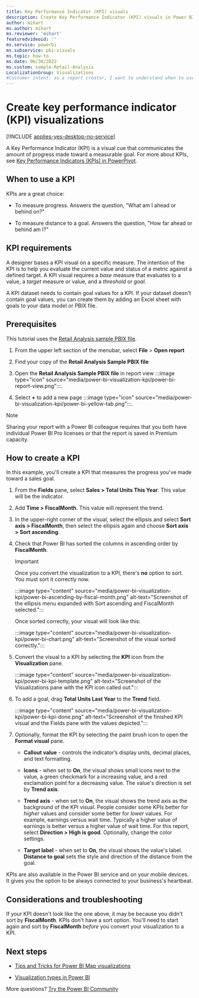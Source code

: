 ```yaml
---
title: Key Performance Indicator (KPI) visuals
description: Create Key Performance Indicator (KPI) visuals in Power BI 
author: mihart
ms.author: mihart
ms.reviewer: 'mihart'
featuredvideoid: ''
ms.service: powerbi
ms.subservice: pbi-visuals
ms.topic: how-to
ms.date: 06/30/2022
ms.custom: sample-Retail-Analysis
LocalizationGroup: Visualizations
#Customer intent: as a report creator, I want to understand when to use a KPI to visualize my data because there are so many different visual types, I want to be sure that a KPI is the best choice for my intent.  
---
```


# Create key performance indicator (KPI) visualizations

[!INCLUDE [applies-yes-desktop-no-service](../includes/applies-yes-desktop-no-service.md)]

A Key Performance Indicator (KPI) is a visual cue that communicates the amount of progress made toward a measurable goal. For more about KPIs, see [Key Performance Indicators (KPIs) in PowerPivot](https://support.office.com/article/Key-Performance-Indicators-KPIs-in-Power-Pivot-E653EDEF-8A21-40E4-9ECE-83A6C8C306AA).


## When to use a KPI

KPIs are a great choice:

* To measure progress. Answers the question, "What am I ahead or behind on?"

* To measure distance to a goal. Answers the question, "How far ahead or behind am I?"

## KPI requirements

A designer bases a KPI visual on a specific measure. The intention of the KPI is to help you evaluate the current value and status of a metric against a defined target. A KPI visual requires a *base* measure that evaluates to a value, a *target* measure or value, and a *threshold* or *goal*.

A KPI dataset needs to contain goal values for a KPI. If your dataset doesn't contain goal values, you can create them by adding an Excel sheet with goals to your data model or PBIX file.

## Prerequisites

This tutorial uses the [Retail Analysis sample PBIX file](https://download.microsoft.com/download/9/6/D/96DDC2FF-2568-491D-AAFA-AFDD6F763AE3/Retail%20Analysis%20Sample%20PBIX.pbix).

1. From the upper left section of the menubar, select **File** > **Open report**

1. Find your copy of the **Retail Analysis Sample PBIX file**

1. Open the **Retail Analysis Sample PBIX file** in report view :::image type="icon" source="media/power-bi-visualization-kpi/power-bi-report-view.png":::.

1. Select **+** to add a new page :::image type="icon" source="media/power-bi-visualization-kpi/power-bi-yellow-tab.png":::.

> [!NOTE]
> Sharing your report with a Power BI colleague requires that you both have individual Power BI Pro licenses or that the report is saved in Premium capacity.

## How to create a KPI

In this example, you'll create a KPI that measures the progress you've made toward a sales goal.

1. From the **Fields** pane, select **Sales > Total Units This Year**.  This value will be the indicator.

1. Add **Time > FiscalMonth**.  This value will represent the trend.

1. In the upper-right corner of the visual, select the ellipsis and select **Sort axis > FiscalMonth**, then select the ellipsis again and choose **Sort axis > Sort ascending**.

1. Check that Power BI has sorted the columns in ascending order by **FiscalMonth**.

    > [!IMPORTANT]
    > Once you convert the visualization to a KPI, there's **no** option to sort. You must sort it correctly now.

    :::image type="content" source="media/power-bi-visualization-kpi/power-bi-ascending-by-fiscal-month.png" alt-text="Screenshot of the ellipsis menu expanded with Sort ascending and FiscalMonth selected.":::

    Once sorted correctly, your visual will look like this:

    :::image type="content" source="media/power-bi-visualization-kpi/power-bi-chart.png" alt-text="Screenshot of the visual sorted correctly.":::

1. Convert the visual to a KPI by selecting the **KPI** icon from the **Visualization** pane.

    :::image type="content" source="media/power-bi-visualization-kpi/power-bi-kpi-template.png" alt-text="Screenshot of the Visualizations pane with the KPI icon called out.":::

1. To add a goal, drag **Total Units Last Year** to the **Trend** field.

    :::image type="content" source="media/power-bi-visualization-kpi/power-bi-kpi-done.png" alt-text="Screenshot of the finished KPI visual and the Fields pane with the values depicted.":::

1. Optionally, format the KPI by selecting the paint brush icon to open the **Format visual** pane.

    * **Callout value** - controls the indicator’s display units, decimal places, and text formatting.

    * **Icons** - when set to **On**, the visual shows small icons next to the value, a green checkmark for a increasing value, and a red exclamation point for a decreasing value. The value's direction is set by **Trend axis**.

    * **Trend axis** - when set to **On**, the visual shows the trend axis as the background of the KPI visual. People consider some KPIs better for *higher* values and consider some better for *lower* values. For example, earnings versus wait time. Typically a higher value of earnings is better versus a higher value of wait time. For this report, select **Direction > High is good**. Optionally, change the color settings.

    * **Target label** - when set to **On**, the visual shows the value's label. **Distance to goal** sets the style and direction of the  distance from the goal.

KPIs are also available in the Power BI service and on your mobile devices. It gives you the option to be always connected to your business's heartbeat.

## Considerations and troubleshooting

If your KPI doesn't look like the one above, it may be because you didn't sort by **FiscalMonth**. KPIs don't have a sort option. You'll need to start again and sort by **FiscalMonth** *before* you convert your visualization to a KPI.

## Next steps

* [Tips and Tricks for Power BI Map visualizations](power-bi-map-tips-and-tricks.md)

* [Visualization types in Power BI](power-bi-visualization-types-for-reports-and-q-and-a.md)

More questions? [Try the Power BI Community](https://community.powerbi.com/)
